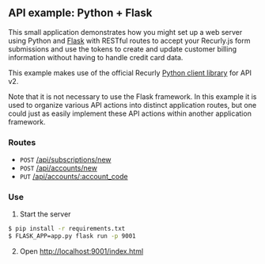 ## API example: Python + Flask

This small application demonstrates how you might set up a web server
using Python and [Flask][flask] with RESTful routes to accept your Recurly.js
form submissions and use the tokens to create and update customer billing
information without having to handle credit card data.

This example makes use of the official Recurly [Python client library][client]
for API v2.

Note that it is not necessary to use the Flask framework. In this example it is
used to organize various API actions into distinct application routes, but one
could just as easily implement these API actions within another application
framework.

### Routes

- `POST` [/api/subscriptions/new](app.py#L17-47)
- `POST` [/api/accounts/new](app.py#L50-62)
- `PUT` [/api/accounts/:account_code](app.py#L65-77)

### Use

1. Start the server

  ```bash
  $ pip install -r requirements.txt
  $ FLASK_APP=app.py flask run -p 9001
  ```
2. Open [http://localhost:9001/index.html](http://localhost:9001/index.html)

[flask]: http://flask.pocoo.org/
[client]: http://github.com/recurly/recurly-client-python
